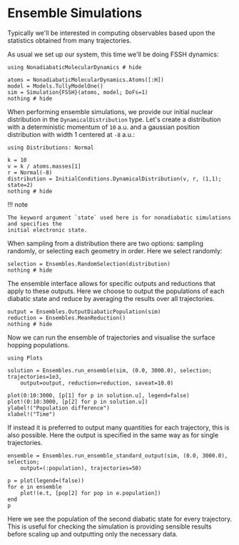 # Ensemble Simulations

Typically we'll be interested in computing observables based upon the statistics
obtained from many trajectories.

As usual we set up our system, this time we'll be doing FSSH dynamics:
```@example ensemble
using NonadiabaticMolecularDynamics # hide

atoms = NonadiabaticMolecularDynamics.Atoms([:H])
model = Models.TullyModelOne()
sim = Simulation{FSSH}(atoms, model; DoFs=1)
nothing # hide
```

When performing ensemble simulations, we provide our initial nuclear distribution in the
`DynamicalDistribution` type.
Let's create a distribution with a deterministic momentum of ``10`` a.u. and a
gaussian position distribution with width 1 centered at ``-8`` a.u.:
```@example ensemble
using Distributions: Normal

k = 10
v = k / atoms.masses[1]
r = Normal(-8)
distribution = InitialConditions.DynamicalDistribution(v, r, (1,1); state=2)
nothing # hide
```
!!! note

    The keyword argument `state` used here is for nonadiabatic simulations and specifies the
    initial electronic state.

When sampling from a distribution there are two options: sampling randomly, or
selecting each geometry in order. Here we select randomly:
```@example ensemble
selection = Ensembles.RandomSelection(distribution)
nothing # hide
```

The ensemble interface allows for specific outputs and reductions
that apply to these outputs.
Here we choose to output the populations of each diabatic state and reduce by averaging
the results over all trajectories.
```@example ensemble
output = Ensembles.OutputDiabaticPopulation(sim)
reduction = Ensembles.MeanReduction()
nothing # hide
```

Now we can run the ensemble of trajectories and visualise the surface hopping populations.
```@example ensemble
using Plots

solution = Ensembles.run_ensemble(sim, (0.0, 3000.0), selection; trajectories=1e3,
    output=output, reduction=reduction, saveat=10.0)

plot(0:10:3000, [p[1] for p in solution.u], legend=false)
plot!(0:10:3000, [p[2] for p in solution.u])
ylabel!("Population difference")
xlabel!("Time")
```

If instead it is preferred to output many quantities for each trajectory, this is
also possible.
Here the output is specified in the same way as for single trajectories.
```@example ensemble
ensemble = Ensembles.run_ensemble_standard_output(sim, (0.0, 3000.0), selection;
    output=(:population), trajectories=50)

p = plot(legend=(false))
for e in ensemble
    plot!(e.t, [pop[2] for pop in e.population])
end
p
```
Here we see the population of the second diabatic state for every trajectory.
This is useful for checking the simulation is providing sensible results
before scaling up and outputting only the necessary data.
